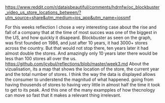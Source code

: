 
https://www.reddit.com/r/dataisbeautiful/comments/hdrnfw/oc_blockbuster_video_us_store_locations_between/?utm_source=share&utm_medium=ios_app&utm_name=iossmf


For this weeks reflection I chose a very interesting case about the rise and fall of a company that at the time of most succes was one of the biggest in the US, and how quickly it disapeard. Blockbuster as seen on the graph, was first founded on 1986, and just after 10 years, it had 3000+ stores across the country. But that would not stop there, ten years later it had almost double the stores. And amazingly only 10 years later there would be less than 100 stores all over the us. 
https://github.com/jcybul/reflections/blob/master/week3.md
About the vizualisation, its a map that shows the location of the store, the current year and the total number of stores. I think the way the data is displayed allows the consumer to understend the magnitud of what happened. going from having thousends of stores to having very little in almost half the time it took to get to its peak. And this one of the many exampples of how thecnology can move so fast that it makes a relevant thing irrelevant. 
